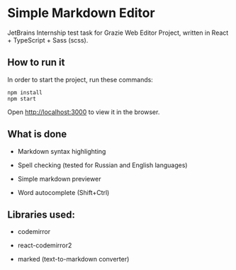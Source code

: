 # Simple Markdown Editor

JetBrains Internship test task for Grazie Web Editor Project, written in React + TypeScript + Sass (scss).

## How to run it

In order to start the project, run these commands:

```
npm install
npm start
```

Open [http://localhost:3000](http://localhost:3000) to view it in the browser.

## What is done
* Markdown syntax highlighting

* Spell checking (tested for Russian and English languages)

* Simple markdown previewer

* Word autocomplete (Shift+Ctrl)

## Libraries used:

* codemirror

* react-codemirror2

* marked (text-to-markdown converter)

